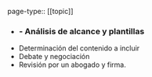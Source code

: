 page-type:: [[topic]]
- ### - Análisis de alcance y plantillas
- Determinación del contenido a incluir
- Debate y negociación
- Revisión por un abogado y firma.


